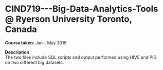 # CIND719---Big-Data-Analytics-Tools @ Ryerson University Toronto, Canada

**Course taken:** Jan - May 2019

**Description**<br/>
The two files include SQL scripts and output performed using HIVE and PIG on two different big datasets.


